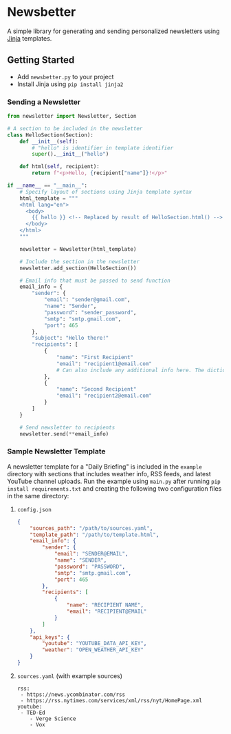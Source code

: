 # Newsbetter

A simple library for generating and sending personalized newsletters using [Jinja](https://jinja.palletsprojects.com/en/2.11.x/) templates.

## Getting Started

- Add `newsbetter.py` to your project
- Install Jinja using `pip install jinja2`

### Sending a Newsletter

```python
from newsletter import Newsletter, Section

# A section to be included in the newsletter
class HelloSection(Section):
	def __init__(self):
        # "hello" is identifier in template identifier
		super().__init__("hello")

	def html(self, recipient):
        return f"<p>Hello, {recipient["name"]}!</p>"

if __name__ == "__main__":
    # Specify layout of sections using Jinja template syntax
    html_template = """
    <html lang="en">
      <body>
        {{ hello }} <!-- Replaced by result of HelloSection.html() -->
      </body>
    </html>
    """

    newsletter = Newsletter(html_template)

    # Include the section in the newsletter
    newsletter.add_section(HelloSection())

    # Email info that must be passed to send function
    email_info = {
        "sender": {
            "email": "sender@gmail.com",
            "name": "Sender",
            "password": "sender_password",
            "smtp": "smtp.gmail.com",
            "port": 465
        },
        "subject": "Hello there!"
        "recipients": [
            {
                "name": "First Recipient"
                "email": "recipient1@email.com"
                # Can also include any additional info here. The dictionary is passed to the html() method for a Section
            },
            {
                "name": "Second Recipient"
                "email": "recipient2@email.com"
            }
        ]
    }

    # Send newsletter to recipients
    newsletter.send(**email_info)
```

### Sample Newsletter Template

A newsletter template for a "Daily Briefing" is included in the `example` directory with sections that includes weather info, RSS feeds, and latest YouTube channel uploads. Run the example using `main.py` after running `pip install requirements.txt` and creating the following two configuration files in the same directory:

1. `config.json`

   ```json
   {
       "sources_path": "/path/to/sources.yaml",
       "template_path": "/path/to/template.html",
       "email_info": {
           "sender": {
               "email": "SENDER@EMAIL",
               "name": "SENDER",
               "password": "PASSWORD",
               "smtp": "smtp.gmail.com",
               "port": 465
           },
           "recipients": [
               {
                   "name": "RECIPIENT NAME",
                   "email": "RECIPIENT@EMAIL"
               }
           ]
       },
       "api_keys": {
           "youtube": "YOUTUBE_DATA_API_KEY",
           "weather": "OPEN_WEATHER_API_KEY"
       }
   }
   ```

2. `sources.yaml` (with example sources)

   ```
   rss:
   	- https://news.ycombinator.com/rss
   	- https://rss.nytimes.com/services/xml/rss/nyt/HomePage.xml
   youtube:
   	- TED-Ed
       - Verge Science
       - Vox
   ```
